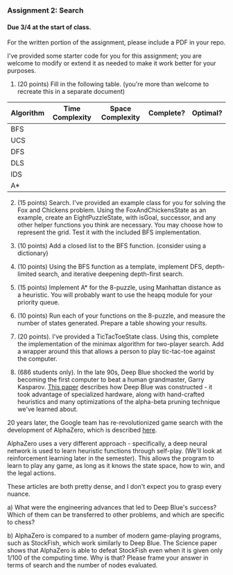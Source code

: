 ### Assignment 2: Search
#### Due 3/4 at the start of class. 

For the written portion of the assignment, please include a PDF in your repo.

I've provided some starter code for you for this assignment; you are welcome to modify or extend it as needed to make it work better for your purposes.


1. (20 points) Fill in the following table. (you're more than welcome to recreate this in a separate document)


   
| Algorithm  | Time Complexity  | Space Complexity  | Complete?  | Optimal?  |
|---|---|---|---|---|
| BFS  |   |   |   |   |
| UCS  |   |   |   |   |
| DFS   |   |   |   |   |
| DLS  |   |   |   |   |
| IDS |    |   |   |   |
|A*  |    |    |   |   |


2. (15 points) Search. I've provided an example class for you for solving the Fox and Chickens problem. Using the FoxAndChickensState as an example, 
   create an EightPuzzleState, with isGoal, successor, and any other helper functions you think are necessary. You may choose how to represent the grid. Test it with the included BFS implementation.
   
3. (10 points) Add a closed list to the BFS function. (consider using a dictionary)

4. (10 points) Using the BFS function as a template, implement DFS, depth-limited search,
and iterative deepening depth-first search.
   
5. (15 points) Implement A* for the 8-puzzle, using Manhattan distance as a heuristic. You will probably want to use the heapq module for your priority queue.

7. (10 points) Run each of your functions on the 8-puzzle, and measure the number of states generated. Prepare a table showing your results.

6. (20 points). I've provided a TicTacToeState class. Using this, complete the implementation of the minimax algorithm for two-player search. Add a wrapper around this that allows a person to play tic-tac-toe against the computer.

7. (686 students only). 
In the late 90s, Deep Blue shocked the world by becoming the first computer to beat a human grandmaster, Garry Kasparov.
   [This paper](https://pdf.sciencedirectassets.com/271585/1-s2.0-S0004370200X00847/1-s2.0-S0004370201001291/main.pdf?X-Amz-Security-Token=IQoJb3JpZ2luX2VjEFsaCXVzLWVhc3QtMSJHMEUCIQCHv6f1SKION447Zy%2B%2Fjj7ZZK51qungm5kN%2F0y2yhsurAIgE%2FbNHZZ6By25D%2BImBUVaq%2BUKDf%2B7Uqa9L8a7t9nrUa4qtAMIZBADGgwwNTkwMDM1NDY4NjUiDDBGodLKiULNC6ZDmiqRAy8Ti2ThK2XwJtoOgN0IXF%2FXgLkg18X%2FaMHYsu6qjqyrg0M4y02n1A26mGFxoJwg1%2Fg0Ls5lZiD1VoyjpQlAoYpJ9tscxkeXrAqFdG1NAY%2B7B9piqse3MvUhK3syw5E%2FM60Xh%2FrBllp4OYC2%2FzLGLHXk2cmE%2BxB0eKkGn1BQ6PRQ81g1kod5w8JHqqgwETX8hJhuc68lXyyQVgTmCf5zwoU79N4ns3rK3sUxRwdCSQjOI4FDHUB4G1gFrmMcYohopvHzhNul8R9h6CzYqJpA2WWEptxr%2FSaYcwJWoO01KFmKEdRW0uGPPEvR3ZRac3wGlZGGFVSJUmOTPxd05n%2BH2oFU3hZ2Rzis0cRIP2zGn5xuRVMA%2Fr%2F22kHUZ3ufN%2FEkBVBH4UW16jMKRB8MH2k6Bj0LuLV7G%2Bdwo%2BjvSJI6H9%2FOPuOFZkQgwf2PRNqgu7fdgu5pg%2BL%2FkrpIuBKVDy6KwZmrH0r9NrkGaCjsYMU5xwgLzsLl0ie2bEphPRgs7uT0KTaaPUESztHqyHqwPPBoTXbVMKvPtYEGOusBCxNCzDJkUlyCq0Gl7RqKSM%2BZqQN9BiC4ZAIFFTRsiGlFv7ctOeI8y98SwdwP%2FDBOb1JxTOUmMG5YVrf184WvyWrIAMYO9PbIqdXMZMyR%2B%2BHXurj0q25Ze48eUc9KIQS7Yxbmkq5A5dHYXlCXN6lMhCnH6RAiyf%2Bp6%2FHLYNO7DW6th6O9GBgbV72%2Boq1nOQAEvTJL6teDz%2Fv8ppaRiYW%2B5dMmbBbeXIBGK4hLBJml71fKDSbirx6z0JAFQS1EzO56bVlbTyIvzKGG%2BgdlI1HHSypoaqOmqa4UO09yLCluDDoG4MMC%2FMaQEpusoQ%3D%3D&X-Amz-Algorithm=AWS4-HMAC-SHA256&X-Amz-Date=20210217T194502Z&X-Amz-SignedHeaders=host&X-Amz-Expires=300&X-Amz-Credential=ASIAQ3PHCVTYTXOLMFNW%2F20210217%2Fus-east-1%2Fs3%2Faws4_request&X-Amz-Signature=a1ea154dc26b7f6bf55b78d2558066ea4c89243537c19854e4c8c0264e98e017&hash=9759e9a487197b114f2285cc3be7d68f70fddd5b5be56c5c1dd01eac3bc91a77&host=68042c943591013ac2b2430a89b270f6af2c76d8dfd086a07176afe7c76c2c61&pii=S0004370201001291&tid=spdf-8d7dcfe8-5cff-4e07-b20e-7d7992c76c45&sid=54f296356b581744646ab6348b72ed4150ebgxrqa&type=client)
   describes how Deep Blue was constructed - it took advantage of specialized hardware, along with hand-crafted heuristics and 
   many optimizations of the alpha-beta pruning technique we've learned about.
   
20 years later, the Google team has re-revolutionized game search with the development of AlphaZero, which is described [here](https://science.sciencemag.org/content/sci/362/6419/1140.full.pdf).

AlphaZero uses a very different approach - specifically, a deep neural network is used to learn heuristic functions through self-play. (We'll look at reinforcement learning later in the semester).
This allows the program to learn to play any game, as long as it knows the state space, how to win, and the legal actions.

These articles are both pretty dense, and I don't expect you to grasp every nuance.

a) What were the engineering advances that led to Deep Blue's success? Which of them can be transferred to other problems, and which are specific to chess?

b) AlphaZero is compared to a number of modern game-playing programs, such as StockFish, which work similarly to Deep Blue. The Science paper shows that AlphaZero is able to defeat StockFish even when it is given only 1/100 of the computing time. Why is that? Please frame your answer in terms of search and the number of nodes evaluated.

